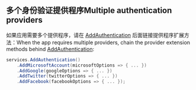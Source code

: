 ## <a name="multiple-authentication-providers"></a><span data-ttu-id="72ff2-101">多个身份验证提供程序</span><span class="sxs-lookup"><span data-stu-id="72ff2-101">Multiple authentication providers</span></span>

<span data-ttu-id="72ff2-102">如果应用需要多个提供程序，请在 [AddAuthentication](/dotnet/api/microsoft.extensions.dependencyinjection.authenticationservicecollectionextensions.addauthentication) 后面链接提供程序扩展方法：</span><span class="sxs-lookup"><span data-stu-id="72ff2-102">When the app requires multiple providers, chain the provider extension methods behind [AddAuthentication](/dotnet/api/microsoft.extensions.dependencyinjection.authenticationservicecollectionextensions.addauthentication):</span></span>

```csharp
services.AddAuthentication()
    .AddMicrosoftAccount(microsoftOptions => { ... })
    .AddGoogle(googleOptions => { ... })
    .AddTwitter(twitterOptions => { ... })
    .AddFacebook(facebookOptions => { ... });
```
